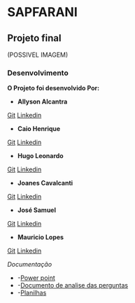 # SAPFARANI
## Projeto final 
(POSSIVEL IMAGEM)
### Desenvolvimento
 **O Projeto foi desenvolvido Por:**
* **Allyson Alcantra**

[Git](https://github.com/AllyssonAlcantaraCosta) [Linkedin](https://www.linkedin.com/in/allysson-costa-a95bb611b/)

* **Caio Henrique**

[Git](https://github.com/caiohrochas) [Linkedin](https://www.linkedin.com/in/caio-henrique-529473178/)

* **Hugo Leonardo**

[Git](https://github.com/) [Linkedin](https://www.linkedin.com/in/hugo-leonardo-55827b206/)

* **Joanes Cavalcanti**

[Git](https://github.com/JoanesAraujo) [Linkedin](https://www.linkedin.com/in/joanes-cavalcanti-68b86099/)

* **José Samuel**

[Git](https://github.com/samuelluz98) [Linkedin](https://www.linkedin.com/in/jos%C3%A9-samuel-assun%C3%A7%C3%A3o-luz/)

* **Mauricio Lopes**

[Git](https://github.com/mauriciovlzn) [Linkedin](https://www.linkedin.com/in/mauricio-lopes-916b35a5/)

*Documentação*
* -[Power point]( https://docs.google.com/presentation/d/10C-j7aKruew-dxvz5OhRh4u2Sn71i4Ppbmv152BtVDo/edit?ts=60caabf1#slide=id.gddd52a8251_0_77)
* -[Documento de analise das perguntas](https://docs.google.com/document/d/1pOpag51aajmkTSAfqoa4tTKZo7XTktbtLUTXsumx1Lo/edit?usp=sharing)
* -[Planilhas](https://docs.google.com/spreadsheets/d/1vec2_tDst_2uN8DS7rC5VJqIkJsqkFsAdGtf9moBBEg/edit?usp=sharing)
